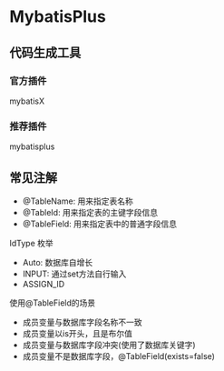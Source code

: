 # MybatisPlus

## 代码生成工具

### 官方插件

mybatisX

### 推荐插件

mybatisplus

## 常见注解
- @TableName: 用来指定表名称
- @TableId: 用来指定表的主键字段信息
- @TableField: 用来指定表中的普通字段信息

IdType 枚举
- Auto: 数据库自增长
- INPUT: 通过set方法自行输入
- ASSIGN_ID

使用@TableField的场景

- 成员变量与数据库字段名称不一致
- 成员变量以is开头，且是布尔值
- 成员变量与数据库字段冲突(使用了数据库关键字)
- 成员变量不是数据库字段，@TableField(exists=false)


